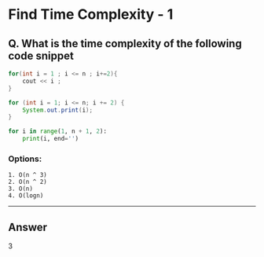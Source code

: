 # Find Time Complexity - 1

## Q. What is the time complexity of the following code snippet

```C++
for(int i = 1 ; i <= n ; i+=2){
    cout << i ;
}
```

```Java
for (int i = 1; i <= n; i += 2) {
    System.out.print(i);
}
```

```Python
for i in range(1, n + 1, 2):
    print(i, end='')
```

### Options:
    1. O(n ^ 3)
    2. O(n ^ 2)
    3. O(n)
    4. O(logn)

---

## Answer
3
